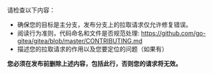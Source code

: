请检查以下内容：
* 确保您的目标是主分支，发布分支上的拉取请求仅允许修复错误。
* 阅读行为准则，代码命名和文件是否规范处理: https://github.com/go-gitea/gitea/blob/master/CONTRIBUTING.md
* 描述您的拉取请求的作用以及您要定位的问题（如果有）

**您必须在发布前删除上述内容，包括此行，否则您的请求将无效。**
